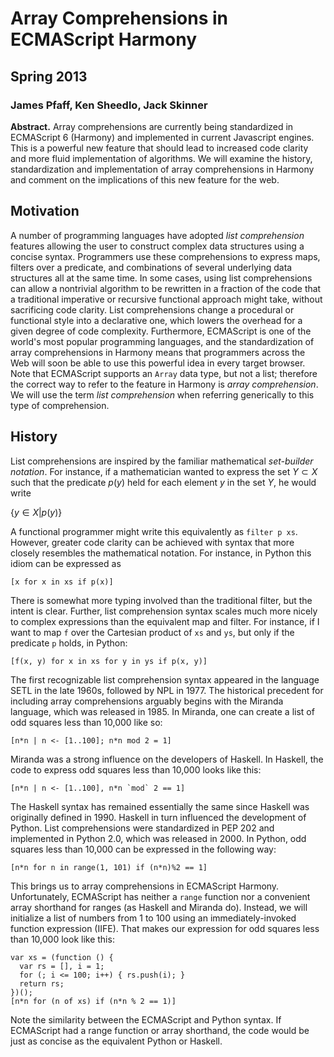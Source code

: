 # Array Comprehensions in ECMAScript Harmony
## Spring 2013
### James Pfaff, Ken Sheedlo, Jack Skinner

**Abstract.** Array comprehensions are currently being standardized in
ECMAScript 6 (Harmony) and implemented in current Javascript engines. This is a
powerful new feature that should lead to increased code clarity and more fluid
implementation of algorithms. We will examine the history, standardization and
implementation of array comprehensions in Harmony and comment on the
implications of this new feature for the web.

## Motivation

A number of programming languages have adopted *list comprehension* features
allowing the user to construct complex data structures using a concise syntax.
Programmers use these comprehensions to express maps, filters over a predicate,
and combinations of several underlying data structures all at the same time.  In
some cases, using list comprehensions can allow a nontrivial algorithm to be
rewritten in a fraction of the code that a traditional imperative or recursive
functional approach might take, without sacrificing code clarity. List
comprehensions change a procedural or functional style into a declarative one,
which lowers the overhead for a given degree of code complexity. Furthermore,
ECMAScript is one of the world's most popular programming languages, and the
standardization of array comprehensions in Harmony means that programmers across
the Web will soon be able to use this powerful idea in every target browser.
Note that ECMAScript supports an `Array` data type, but not a list; therefore
the correct way to refer to the feature in Harmony is *array comprehension*. We
will use the term *list comprehension* when referring generically to this type
of comprehension.

## History

List comprehensions are inspired by the familiar mathematical *set-builder
notation*. For instance, if a mathematician wanted to express the set $Y \subset
X$ such that the predicate $p(y)$ held for each element $y$ in the set $Y$, he
would write

$\{ y \in X | p(y) \}$

A functional programmer might write this equivalently as `filter p xs`. However,
greater code clarity can be achieved with syntax that more closely resembles the
mathematical notation. For instance, in Python this idiom can be expressed as

    [x for x in xs if p(x)]

There is somewhat more typing involved than the traditional filter, but the
intent is clear. Further, list comprehension syntax scales much more nicely to
complex expressions than the equivalent map and filter. For instance, if I want
to map `f` over the Cartesian product of `xs` and `ys`, but only if the
predicate `p` holds, in Python:

    [f(x, y) for x in xs for y in ys if p(x, y)]

The first recognizable list comprehension syntax appeared in the language SETL
in the late 1960s, followed by NPL in 1977. The historical precedent for including array
comprehensions arguably begins with the Miranda language, which was released in
1985. In Miranda, one can create a list of odd squares less than 10,000 like so:

    [n*n | n <- [1..100]; n*n mod 2 = 1]

Miranda was a strong influence on the developers of Haskell. In Haskell, the
code to express odd squares less than 10,000 looks like this:

    [n*n | n <- [1..100], n*n `mod` 2 == 1]

The Haskell syntax has remained essentially the same since Haskell was
originally defined in 1990. Haskell in turn influenced the development of
Python. List comprehensions were standardized in PEP 202 and implemented in
Python 2.0, which was released in 2000. In Python, odd squares less than 10,000
can be expressed in the following way:

    [n*n for n in range(1, 101) if (n*n)%2 == 1]

This brings us to array comprehensions in ECMAScript Harmony. Unfortunately,
ECMAScript has neither a `range` function nor a convenient array shorthand for
ranges (as Haskell and Miranda do). Instead, we will initialize a list of
numbers from 1 to 100 using an immediately-invoked function expression (IIFE).
That makes our expression for odd squares less than 10,000 look like this:

    var xs = (function () {
      var rs = [], i = 1;
      for (; i <= 100; i++) { rs.push(i); }
      return rs;
    })();
    [n*n for (n of xs) if (n*n % 2 == 1)]

Note the similarity between the ECMAScript and Python syntax. If ECMAScript had
a range function or array shorthand, the code would be just as concise as the
equivalent Python or Haskell. 
